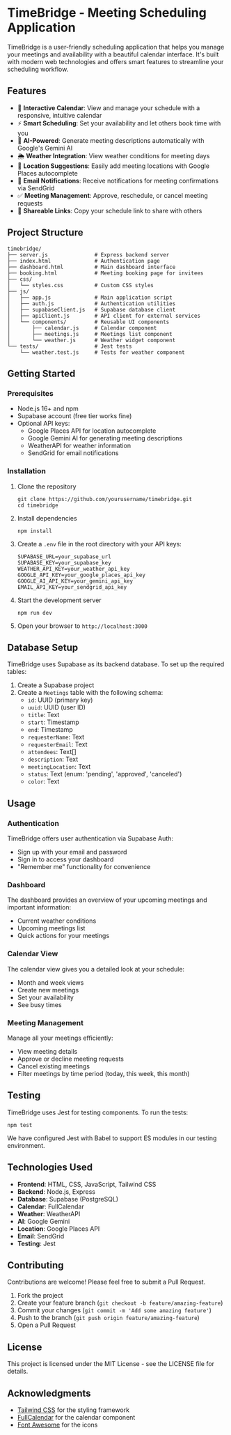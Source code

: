 # TimeBridge - Meeting Scheduling Application

TimeBridge is a user-friendly scheduling application that helps you manage your meetings and availability with a beautiful calendar interface. It's built with modern web technologies and offers smart features to streamline your scheduling workflow.

## Features

- 📅 **Interactive Calendar**: View and manage your schedule with a responsive, intuitive calendar
- ⚡ **Smart Scheduling**: Set your availability and let others book time with you
- 🤖 **AI-Powered**: Generate meeting descriptions automatically with Google's Gemini AI
- 🌦️ **Weather Integration**: View weather conditions for meeting days
- 📍 **Location Suggestions**: Easily add meeting locations with Google Places autocomplete
- 📨 **Email Notifications**: Receive notifications for meeting confirmations via SendGrid
- ✅ **Meeting Management**: Approve, reschedule, or cancel meeting requests
- 🔗 **Shareable Links**: Copy your schedule link to share with others

## Project Structure

```
timebridge/
├── server.js               # Express backend server
├── index.html              # Authentication page
├── dashboard.html          # Main dashboard interface
├── booking.html            # Meeting booking page for invitees
├── css/
│   └── styles.css          # Custom CSS styles
├── js/
│   ├── app.js              # Main application script
│   ├── auth.js             # Authentication utilities
│   ├── supabaseClient.js   # Supabase database client
│   ├── apiClient.js        # API client for external services
│   └── components/         # Reusable UI components
│       ├── calendar.js     # Calendar component
│       ├── meetings.js     # Meetings list component
│       └── weather.js      # Weather widget component
└── tests/                  # Jest tests
    └── weather.test.js     # Tests for weather component
```

## Getting Started

### Prerequisites

- Node.js 16+ and npm
- Supabase account (free tier works fine)
- Optional API keys:
  - Google Places API for location autocomplete
  - Google Gemini AI for generating meeting descriptions
  - WeatherAPI for weather information
  - SendGrid for email notifications

### Installation

1. Clone the repository
   ```
   git clone https://github.com/yourusername/timebridge.git
   cd timebridge
   ```

2. Install dependencies
   ```
   npm install
   ```

3. Create a `.env` file in the root directory with your API keys:
   ```
   SUPABASE_URL=your_supabase_url
   SUPABASE_KEY=your_supabase_key
   WEATHER_API_KEY=your_weather_api_key
   GOOGLE_API_KEY=your_google_places_api_key
   GOOGLE_AI_API_KEY=your_gemini_api_key
   EMAIL_API_KEY=your_sendgrid_api_key
   ```

4. Start the development server
   ```
   npm run dev
   ```

5. Open your browser to `http://localhost:3000`

## Database Setup

TimeBridge uses Supabase as its backend database. To set up the required tables:

1. Create a Supabase project
2. Create a `Meetings` table with the following schema:
   - `id`: UUID (primary key)
   - `uuid`: UUID (user ID)
   - `title`: Text
   - `start`: Timestamp
   - `end`: Timestamp
   - `requesterName`: Text
   - `requesterEmail`: Text
   - `attendees`: Text[]
   - `description`: Text
   - `meetingLocation`: Text
   - `status`: Text (enum: 'pending', 'approved', 'canceled')
   - `color`: Text

## Usage

### Authentication

TimeBridge offers user authentication via Supabase Auth:
- Sign up with your email and password
- Sign in to access your dashboard
- "Remember me" functionality for convenience

### Dashboard

The dashboard provides an overview of your upcoming meetings and important information:
- Current weather conditions
- Upcoming meetings list
- Quick actions for your meetings

### Calendar View

The calendar view gives you a detailed look at your schedule:
- Month and week views
- Create new meetings
- Set your availability
- See busy times

### Meeting Management

Manage all your meetings efficiently:
- View meeting details
- Approve or decline meeting requests
- Cancel existing meetings
- Filter meetings by time period (today, this week, this month)

## Testing

TimeBridge uses Jest for testing components. To run the tests:

```
npm test
```

We have configured Jest with Babel to support ES modules in our testing environment.

## Technologies Used

- **Frontend**: HTML, CSS, JavaScript, Tailwind CSS
- **Backend**: Node.js, Express
- **Database**: Supabase (PostgreSQL)
- **Calendar**: FullCalendar
- **Weather**: WeatherAPI
- **AI**: Google Gemini
- **Location**: Google Places API
- **Email**: SendGrid
- **Testing**: Jest

## Contributing

Contributions are welcome! Please feel free to submit a Pull Request.

1. Fork the project
2. Create your feature branch (`git checkout -b feature/amazing-feature`)
3. Commit your changes (`git commit -m 'Add some amazing feature'`)
4. Push to the branch (`git push origin feature/amazing-feature`)
5. Open a Pull Request

## License

This project is licensed under the MIT License - see the LICENSE file for details.

## Acknowledgments

- [Tailwind CSS](https://tailwindcss.com/) for the styling framework
- [FullCalendar](https://fullcalendar.io/) for the calendar component
- [Font Awesome](https://fontawesome.com/) for the icons